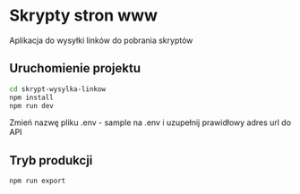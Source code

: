 # Skrypty stron www
Aplikacja do wysyłki linków do pobrania skryptów

## Uruchomienie projektu

```bash
cd skrypt-wysylka-linkow
npm install
npm run dev
```

Zmień nazwę pliku .env - sample na .env i uzupełnij prawidłowy adres url do API

## Tryb produkcji

```bash
npm run export
```
